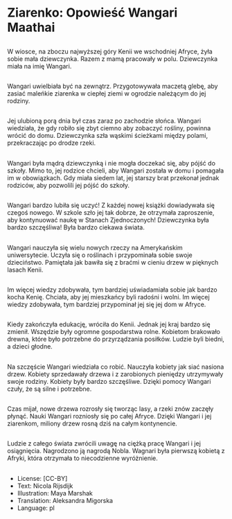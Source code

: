 # Ziarenko: Opowieść Wangari Maathai

##
W wiosce, na zboczu najwyższej góry Kenii we wschodniej Afryce, żyła sobie mała dziewczynka. Razem z mamą pracowały w polu. Dziewczynka miała na imię Wangari.

##
Wangari uwielbiała być na zewnątrz. Przygotowywała maczetą glebę, aby zasiać maleńkie ziarenka w ciepłej ziemi w ogrodzie należącym do jej rodziny. 

##
Jej ulubioną porą dnia był czas zaraz po zachodzie słońca. Wangari wiedziała, że gdy robiło się zbyt ciemno aby zobaczyć rośliny, powinna wrócić do domu. Dziewczynka szła wąskimi ścieżkami między polami, przekraczając po drodze rzeki.

##
Wangari była mądrą dziewczynką i nie mogła doczekać się, aby pójść do szkoły. Mimo to, jej rodzice chcieli, aby Wangari została w domu i pomagała im w obowiązkach. Gdy miała siedem lat, jej starszy brat przekonał jednak rodziców, aby pozwolili jej pójść do szkoły.

##
Wangari bardzo lubiła się uczyć! Z każdej nowej książki dowiadywała się czegoś nowego. W szkole szło jej tak dobrze, że otrzymała zaproszenie, aby kontynuować naukę w Stanach Zjednoczonych! Dziewczynka była bardzo szczęśliwa! Była bardzo ciekawa świata.

##
Wangari nauczyła się wielu nowych rzeczy na Amerykańskim uniwersytecie. Uczyła się o roślinach i przypominała sobie swoje dzieciństwo. Pamiętała jak bawiła się z braćmi w cieniu drzew w pięknych lasach Kenii.

##
Im więcej wiedzy zdobywała, tym bardziej uświadamiała sobie jak bardzo kocha Kenię. Chciała, aby jej mieszkańcy byli radośni i wolni. Im więcej wiedzy zdobywała, tym bardziej przypominał jej się jej dom w Afryce.

##
Kiedy zakończyła edukację, wróciła do Kenii. Jednak jej kraj bardzo się zmienił. Wszędzie były ogromne gospodarstwa rolne. Kobietom brakowało drewna, które było potrzebne do  przyrządzania posiłków. Ludzie byli biedni, a dzieci głodne.

##
Na szczęście Wangari wiedziała co robić. Nauczyła kobiety jak siać nasiona drzew. Kobiety sprzedawały drzewa i z zarobionych pieniędzy utrzymywały swoje rodziny. Kobiety były bardzo szczęśliwe. Dzięki pomocy Wangari czuły, że są silne i potrzebne.

##
Czas mijał, nowe drzewa rozrosły się tworząc lasy, a rzeki znów zaczęły płynąć. Nauki Wangari rozniosły się po całej Afryce. Dzięki Wangari i jej ziarenkom, miliony drzew rosną dziś na całym kontynencie.

##
Ludzie z całego świata zwrócili uwagę na ciężką pracę Wangari i jej osiągnięcia. Nagrodzono ją nagrodą Nobla. Wagnari była pierwszą kobietą z Afryki, która otrzymała to niecodzienne wyróżnienie.

##

##
* License: [CC-BY]
* Text: Nicola Rijsdijk
* Illustration: Maya Marshak
* Translation: Aleksandra Migorska
* Language: pl
